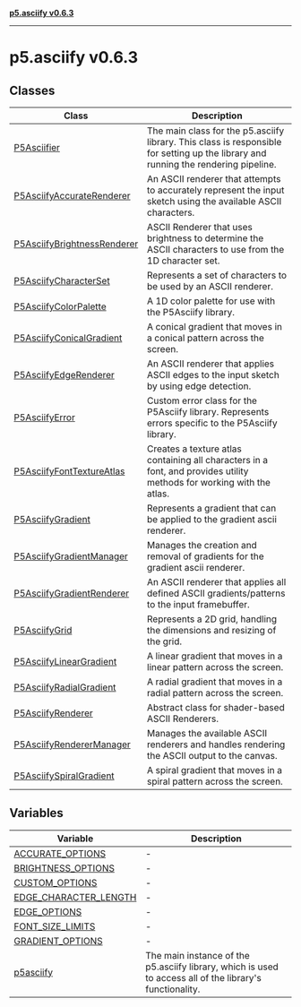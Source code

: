 [**p5.asciify v0.6.3**](README.md)

***

# p5.asciify v0.6.3

## Classes

| Class | Description |
| ------ | ------ |
| [P5Asciifier](classes/P5Asciifier.md) | The main class for the p5.asciify library. This class is responsible for setting up the library and running the rendering pipeline. |
| [P5AsciifyAccurateRenderer](classes/P5AsciifyAccurateRenderer.md) | An ASCII renderer that attempts to accurately represent the input sketch using the available ASCII characters. |
| [P5AsciifyBrightnessRenderer](classes/P5AsciifyBrightnessRenderer.md) | ASCII Renderer that uses brightness to determine the ASCII characters to use from the 1D character set. |
| [P5AsciifyCharacterSet](classes/P5AsciifyCharacterSet.md) | Represents a set of characters to be used by an ASCII renderer. |
| [P5AsciifyColorPalette](classes/P5AsciifyColorPalette.md) | A 1D color palette for use with the P5Asciify library. |
| [P5AsciifyConicalGradient](classes/P5AsciifyConicalGradient.md) | A conical gradient that moves in a conical pattern across the screen. |
| [P5AsciifyEdgeRenderer](classes/P5AsciifyEdgeRenderer.md) | An ASCII renderer that applies ASCII edges to the input sketch by using edge detection. |
| [P5AsciifyError](classes/P5AsciifyError.md) | Custom error class for the P5Asciify library. Represents errors specific to the P5Asciify library. |
| [P5AsciifyFontTextureAtlas](classes/P5AsciifyFontTextureAtlas.md) | Creates a texture atlas containing all characters in a font, and provides utility methods for working with the atlas. |
| [P5AsciifyGradient](classes/P5AsciifyGradient.md) | Represents a gradient that can be applied to the gradient ascii renderer. |
| [P5AsciifyGradientManager](classes/P5AsciifyGradientManager.md) | Manages the creation and removal of gradients for the gradient ascii renderer. |
| [P5AsciifyGradientRenderer](classes/P5AsciifyGradientRenderer.md) | An ASCII renderer that applies all defined ASCII gradients/patterns to the input framebuffer. |
| [P5AsciifyGrid](classes/P5AsciifyGrid.md) | Represents a 2D grid, handling the dimensions and resizing of the grid. |
| [P5AsciifyLinearGradient](classes/P5AsciifyLinearGradient.md) | A linear gradient that moves in a linear pattern across the screen. |
| [P5AsciifyRadialGradient](classes/P5AsciifyRadialGradient.md) | A radial gradient that moves in a radial pattern across the screen. |
| [P5AsciifyRenderer](classes/P5AsciifyRenderer.md) | Abstract class for shader-based ASCII Renderers. |
| [P5AsciifyRendererManager](classes/P5AsciifyRendererManager.md) | Manages the available ASCII renderers and handles rendering the ASCII output to the canvas. |
| [P5AsciifySpiralGradient](classes/P5AsciifySpiralGradient.md) | A spiral gradient that moves in a spiral pattern across the screen. |

## Variables

| Variable | Description |
| ------ | ------ |
| [ACCURATE\_OPTIONS](variables/ACCURATE_OPTIONS.md) | - |
| [BRIGHTNESS\_OPTIONS](variables/BRIGHTNESS_OPTIONS.md) | - |
| [CUSTOM\_OPTIONS](variables/CUSTOM_OPTIONS.md) | - |
| [EDGE\_CHARACTER\_LENGTH](variables/EDGE_CHARACTER_LENGTH.md) | - |
| [EDGE\_OPTIONS](variables/EDGE_OPTIONS.md) | - |
| [FONT\_SIZE\_LIMITS](variables/FONT_SIZE_LIMITS.md) | - |
| [GRADIENT\_OPTIONS](variables/GRADIENT_OPTIONS.md) | - |
| [p5asciify](variables/p5asciify.md) | The main instance of the p5.asciify library, which is used to access all of the library's functionality. |
